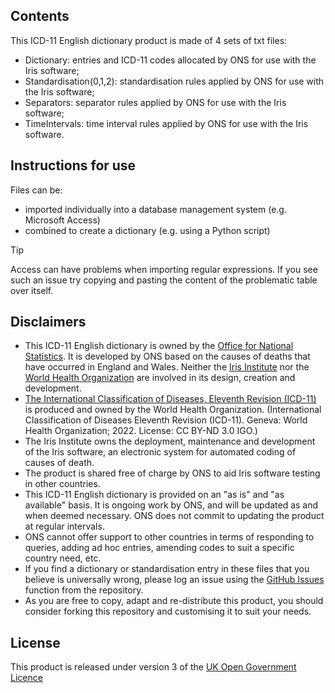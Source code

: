 ## Contents
This ICD-11 English dictionary product is made of 4 sets of txt files:
- Dictionary: entries and ICD-11 codes allocated by ONS for use with the Iris software;
- Standardisation(0,1,2): standardisation rules applied by ONS for use with the Iris software;
- Separators: separator rules applied by ONS for use with the Iris software;
- TimeIntervals: time interval rules applied by ONS for use with the Iris software.

## Instructions for use
Files can be:
- imported individually into a database management system (e.g. Microsoft Access)
- combined to create a dictionary (e.g. using a Python script)

> [!TIP]
> Access can have problems when importing regular expressions. If you see such an issue try copying and pasting the content of the problematic table over itself.

## Disclaimers
- This ICD-11 English dictionary is owned by the [Office for National Statistics](https://www.ons.gov.uk/). It is developed by ONS based on the causes of deaths that have occurred in England and Wales. Neither the [Iris Institute](https://www.bfarm.de/EN/Code-systems/Collaboration-and-projects/Iris-Institute/_node.html) nor the [World Health Organization](https://who.int/) are involved in its design, creation and development.
- [The International Classification of Diseases, Eleventh Revision (ICD-11)](https://icd.who.int/en/) is produced and owned by the World Health Organization. (International Classification of Diseases Eleventh Revision (ICD-11). Geneva: World Health Organization; 2022. License: CC BY-ND 3.0 IGO.)
- The Iris Institute owns the deployment, maintenance and development of the Iris software, an electronic system for automated coding of causes of death.
- The product is shared free of charge by ONS to aid Iris software testing in other countries.
- This ICD-11 English dictionary is provided on an "as is" and "as available" basis. It is ongoing work by ONS, and will be updated as and when deemed necessary. ONS does not commit to updating the product at regular intervals.
- ONS cannot offer support to other countries in terms of responding to queries, adding ad hoc entries, amending codes to suit a specific country need, etc.
- If you find a dictionary or standardisation entry in these files that you believe is universally wrong, please log an issue using the [GitHub Issues](https://github.com/ONSdigital/icd11_test/issues) function from the repository.
- As you are free to copy, adapt and re-distribute this product, you should consider forking this repository and customising it to suit your needs.

## License
This product is released under version 3 of the [UK Open Government Licence](https://www.nationalarchives.gov.uk/doc/open-government-licence/version/3/)
